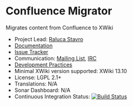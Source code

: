 # Confluence Migrator

Migrates content from Confluence to XWiki
 
* Project Lead: [Raluca Stavro](https://github.com/rstavro)
* [Documentation](https://store.xwiki.com/xwiki/bin/view/Extension/ConfluenceMigrator)
* [Issue Tracker](https://github.com/xwikisas/application-confluence-migrator/issues)
* Communication: [Mailing List](http://dev.xwiki.org/xwiki/bin/view/Community/MailingLists>), [IRC]( http://dev.xwiki.org/xwiki/bin/view/Community/IRC)
* [Development Practices](http://dev.xwiki.org)
* Minimal XWiki version supported: XWiki 13.10
* License: LGPL 2.1+
* Translations: N/A
* Sonar Dashboard: N/A
* Continuous Integration Status: [![Build Status](http://ci.xwikisas.com/view/All/job/xwikisas/job/application-confluence-migrator/job/main/badge/icon)](http://ci.xwikisas.com/view/All/job/xwikisas/job/application-confluence-migrator/job/main/)
